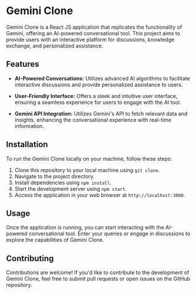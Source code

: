 # Gemini Clone

Gemini Clone is a React JS application that replicates the functionality of Gemini, offering an AI-powered conversational tool. This project aims to provide users with an interactive platform for discussions, knowledge exchange, and personalized assistance.

## Features

- **AI-Powered Conversations:** Utilizes advanced AI algorithms to facilitate interactive discussions and provide personalized assistance to users.
  
- **User-Friendly Interface:** Offers a sleek and intuitive user interface, ensuring a seamless experience for users to engage with the AI tool.
  
- **Gemini API Integration:** Utilizes Gemini's API to fetch relevant data and insights, enhancing the conversational experience with real-time information.

## Installation

To run the Gemini Clone locally on your machine, follow these steps:

1. Clone this repository to your local machine using `git clone`.
2. Navigate to the project directory.
3. Install dependencies using `npm install`.
4. Start the development server using `npm start`.
5. Access the application in your web browser at `http://localhost:3000`.

## Usage

Once the application is running, you can start interacting with the AI-powered conversational tool. Enter your queries or engage in discussions to explore the capabilities of Gemini Clone.

## Contributing

Contributions are welcome! If you'd like to contribute to the development of Gemini Clone, feel free to submit pull requests or open issues on the GitHub repository.


